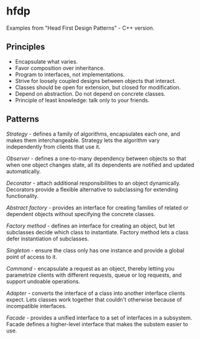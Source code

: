 # hfdp
Examples from "Head First Design Patterns" - C++ version.

## Principles

* Encapsulate what varies.
* Favor composition over inheritance.
* Program to interfaces, not implementations.
* Strive for loosely coupled designs between objects that interact.
* Classes should be open for extension, but closed for modification.
* Depend on abstraction. Do not depend on concrete classes.
* Principle of least knowledge: talk only to your friends.

## Patterns

*Strategy* - defines a family of algorithms, encapsulates each one, and makes them interchangeable. Strategy lets the algorithm vary independently from clients that use it.

*Observer* - defines a one-to-many dependency between objects so that when one object changes state, all its dependents are notified and updated automatically.

*Decorator* - attach additional responsibilities to an object dynamically. Decorators provide a flexible alternative to subclassing for extending functionality.

*Abstract factory* - provides an interface for creating families of related or dependent objects without specifying the concrete classes.

*Factory method* - defines an interface for creating an object, but let subclasses decide which class to instantiate. Factory method lets a class defer instantiation of subclasses.

*Singleton* - ensure the class only has one instance and provide a global point of access to it.

*Command* - encapsulate a request as an object, thereby letting you parametrize clients with different requests, queue or log requests, and support undoable operations.

*Adapter* - converts the interface of a class into another interface clients expect. Lets classes work together that couldn't otherwise because of incompatible interfaces.

*Facade* - provides a unified interface to a set of interfaces in a subsystem. Facade defines a higher-level interface that makes the substem easier to use.
